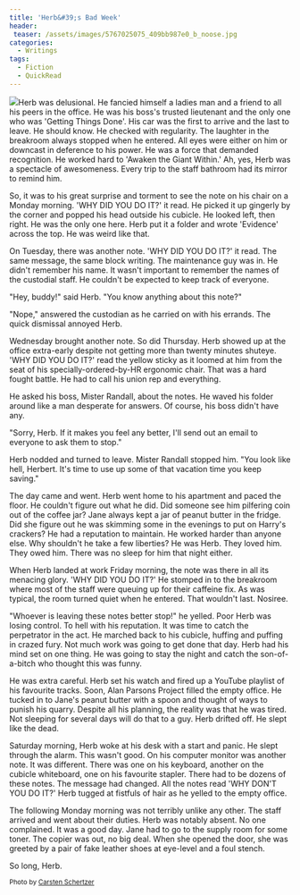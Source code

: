 ```yaml
---
title: 'Herb&#39;s Bad Week'
header:
 teaser: /assets/images/5767025075_409bb987e0_b_noose.jpg
categories:
  - Writings
tags:
  - Fiction
  - QuickRead
---
```

<img src="https://douglangille.github.io/assets/images/5767025075_409bb987e0_b_noose.jpg">Herb was delusional. He fancied himself a ladies man and a friend to all his peers in the office. He was his boss's trusted lieutenant and the only one who was 'Getting Things Done'. His car was the first to arrive and the last to leave. He should know. He checked with regularity. The laughter in the breakroom always stopped when he entered. All eyes were either on him or downcast in deference to his power. He was a force that demanded recognition. He worked hard to 'Awaken the Giant Within.' Ah, yes, Herb was a spectacle of awesomeness. Every trip to the staff bathroom had its mirror to remind him.

So, it was to his great surprise and torment to see the note on his chair on a Monday morning. 'WHY DID YOU DO IT?' it read. He picked it up gingerly by the corner and popped his head outside his cubicle. He looked left, then right. He was the only one here. Herb put it a folder and wrote 'Evidence' across the top. He was weird like that.

On Tuesday, there was another note. 'WHY DID YOU DO IT?' it read. The same message, the same block writing. The maintenance guy was in. He didn't remember his name. It wasn't important to remember the names of the custodial staff. He couldn't be expected to keep track of everyone.

"Hey, buddy!" said Herb. "You know anything about this note?"

"Nope," answered the custodian as he carried on with his errands. The quick dismissal annoyed Herb.

Wednesday brought another note. So did Thursday. Herb showed up at the office extra-early despite not getting more than twenty minutes shuteye. 'WHY DID YOU DO IT?' read the yellow sticky as it loomed at him from the seat of his specially-ordered-by-HR ergonomic chair. That was a hard fought battle. He had to call his union rep and everything.

He asked his boss, Mister Randall, about the notes. He waved his folder around like a man desperate for answers. Of course, his boss didn't have any.

"Sorry, Herb. If it makes you feel any better, I'll send out an email to everyone to ask them to stop."

Herb nodded and turned to leave. Mister Randall stopped him. "You look like hell, Herbert. It's time to use up some of that vacation time you keep saving."

The day came and went. Herb went home to his apartment and paced the floor. He couldn't figure out what he did. Did someone see him pilfering coin out of the coffee jar? Jane always kept a jar of peanut butter in the fridge. Did she figure out he was skimming some in the evenings to put on Harry's crackers? He had a reputation to maintain. He worked harder than anyone else. Why shouldn't he take a few liberties? He was Herb. They loved him. They owed him. There was no sleep for him that night either.

When Herb landed at work Friday morning, the note was there in all its menacing glory. 'WHY DID YOU DO IT?' He stomped in to the breakroom where most of the staff were queuing up for their caffeine fix. As was typical, the room turned quiet when he entered. That wouldn't last. Nosiree.

"Whoever is leaving these notes better stop!" he yelled. Poor Herb was losing control. To hell with his reputation. It was time to catch the perpetrator in the act. He marched back to his cubicle, huffing and puffing in crazed fury. Not much work was going to get done that day. Herb had his mind set on one thing. He was going to stay the night and catch the son-of-a-bitch who thought this was funny.

He was extra careful. Herb set his watch and fired up a YouTube playlist of his favourite tracks. Soon, Alan Parsons Project filled the empty office. He tucked in to Jane's peanut butter with a spoon and thought of ways to punish his quarry. Despite all his planning, the reality was that he was tired. Not sleeping for several days will do that to a guy. Herb drifted off. He slept like the dead.

Saturday morning, Herb woke at his desk with a start and panic. He slept through the alarm. This wasn't good. On his computer monitor was another note. It was different. There was one on his keyboard, another on the cubicle whiteboard, one on his favourite stapler. There had to be dozens of these notes. The message had changed. All the notes read 'WHY DON'T YOU DO IT?' Herb tugged at fistfuls of hair as he yelled to the empty office.

The following Monday morning was not terribly unlike any other. The staff arrived and went about their duties. Herb was notably absent. No one complained. It was a good day. Jane had to go to the supply room for some toner. The copier was out, no big deal. When she opened the door, she was greeted by a pair of fake leather shoes at eye-level and a foul stench.

So long, Herb.

<small>Photo by <a href="http://www.flickr.com/photos/36468300@N08/5767025075">Carsten Schertzer</a></small>